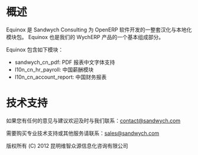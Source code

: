 概述
====

Equinox 是 Sandwych Consulting 为 OpenERP 软件开发的一整套汉化与本地化模块包。
Equinox 也是我们的 WychERP 产品的一个基本组成部分。

Equinox 包含如下模块：

* sandwych_cn_pdf: PDF 报表中文字体支持
* l10n_cn_hr_payroll: 中国薪酬模块
* l10n_cn_account_report: 中国财务报表


技术支持
========

如果您有任何的意见与建议欢迎及时与我们联系：contact@sandwych.com

需要购买专业技术支持或其他服务请联系：sales@sandwych.com


版权所有 (C) 2012 昆明维智众源信息化咨询有限公司
